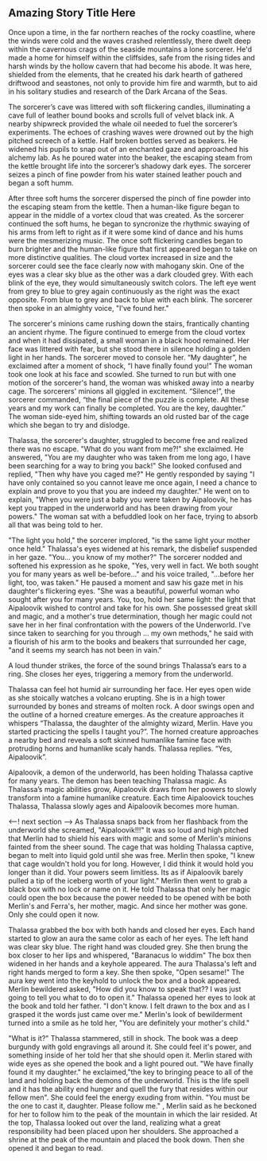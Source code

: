 ## Amazing Story Title Here <!-- figure this one out over a later pull request-->

Once upon a time, in the far northern reaches of the rocky coastline, where the winds were cold and the waves crashed relentlessly, there dwelt deep within the cavernous crags of the seaside mountains a lone sorcerer. He'd made a home for himself within the cliffsides, safe from the rising tides and harsh winds by the hollow cavern that had become his abode. It was here, shielded from the elements, that he created his dark hearth of gathered driftwood and seastones, not only to provide him fire and warmth, but to aid in his solitary studies and research of the Dark Arcana of the Seas.

The sorcerer’s cave was littered with soft flickering candles, illuminating a cave full of leather bound books and scrolls full of velvet black ink. A nearby shipwreck provided the whale oil needed to fuel the sorcerer’s experiments. The echoes of crashing waves were drowned out by the high pitched screech of a kettle. Half broken bottles served as beakers. He widened his pupils to snap out of an enchanted gaze and approached his alchemy lab. As he poured water into the beaker, the escaping steam from the kettle brought life into the sorcerer’s shadowy dark eyes. The sorcerer seizes a pinch of fine powder from his water stained leather pouch and began a soft humm.

After three soft hums the sorcerer dispersed the pinch of fine powder into the escaping steam from the kettle. Then a human-like figure began to appear in the middle of a vortex cloud that was created. As the sorcerer continued the soft hums, he began to syncronize the rhythmic swaying of his arms from left to right as if it were some kind of dance and his hums were the mesmerizing music. The once soft flickering candles began to burn brighter and the human-like figure that first appeared began to take on more distinctive qualities. The cloud vortex increased in size and the sorcerer could see the face clearly now with mahogany skin. One of the eyes was a clear sky blue as the other was a dark clouded grey. With each blink of the eye, they would simultaneously switch colors. The left eye went from grey to blue to grey again continuously as the right was the exact opposite. From blue to grey and back to blue with each blink. The sorcerer then spoke in an almighty voice, "I've found her."

The sorcerer's minions came rushing down the stairs, frantically chanting an ancient rhyme. The figure continued to emerge from the cloud vortex and when it had dissipated, a small woman in a black hood remained. Her face was littered with fear, but she stood there in silence holding a golden light in her hands. The sorcerer moved to console her. “My daughter”, he exclaimed after a moment of shock, “I have finally found you!" The woman took one look at his face and scowled. She turned to run but with one motion of the sorcerer's hand, the woman was whisked away into a nearby cage. The sorcerers' minions all giggled in excitement. “Silence!”, the sorcerer commanded, “the final piece of the puzzle is complete. All these years and my work can finally be completed.  You are the key, daughter.” The woman side-eyed him, shifting towards an old rusted bar of the cage which she began to try and dislodge.

Thalassa, the sorcerer's daughter, struggled to become free and realized there was no escape. "What do you want from me?!" she exclaimed. He answered, "You are my daughter who was taken from me long ago, I have been searching for a way to bring you back!" She looked confused and replied, "Then why have you caged me?" He gently responded by saying "I have only contained so you cannot leave me once again, I need a chance to explain and prove to you that you are indeed my daughter." He went on to explain, "When you were just a baby you were taken by Aipaloovik, he has kept you trapped in the underworld and has been drawing from your powers." The woman sat with a befuddled look on her face, trying to absorb all that was being told to her.

"The light you hold," the sorcerer implored, "is the same light your mother once held." Thalassa's eyes widened at his remark, the disbelief suspended in her gaze. "You... you know of my mother?" The sorcerer nodded and softened his expression as he spoke, "Yes, very well in fact. We both sought you for many years as well be-before..." and his voice trailed, "...before her light, too, was taken." He paused a moment and saw his gaze met in his daughter's flickering eyes. "She was a beautiful, powerful woman who sought after you for many years. You, too, hold her same light: the light that Aipaloovik wished to control and take for his own. She possessed great skill and magic, and a mother's true determination, though her magic could not save her in her final confrontation with the powers of the Underworld. I've since taken to searching for you through ... my own methods," he said with a flourish of his arm to the books and beakers that surrounded her cage, "and it seems my search has not been in vain."

A loud thunder strikes, the force of the sound brings Thalassa’s ears to a ring. She closes her eyes, triggering a memory from the underworld. 

Thalassa can feel hot humid air surrounding her face. Her eyes open wide as she stoically watches a volcano erupting. She is in a high tower surrounded by bones and streams of molten rock.  A door swings open and the outline of a horned creature emerges. As the creature approaches it whispers “Thalassa, the daughter of the almighty wizard, Merlin. Have you started practicing the spells I taught you?”. The horned creature approaches a nearby bed and reveals a soft skinned humanlike famine face with protruding horns and humanlike scaly hands. Thalassa replies. “Yes, Aipaloovik”.

Aipaloovik, a demon of the underworld, has been holding Thalassa captive for many years. The demon has been teaching Thalassa magic. As Thalassa’s magic abilities grow, Aipaloovik draws from her powers to slowly transform into a famine humanlike creature. Each time Aipaloovick touches Thalassa, Thalassa slowly ages and Aipaloovik becomes more human. 

<--! next section -->
As Thalassa snaps back from her flashback from the underworld she screamed, "Aipaloovik!!!" It was so loud and high pitched that Merlin had to shield his ears with magic and some of Merlin's minions fainted from the sheer sound. The cage that was holding Thalassa captive, began to melt into liquid gold until she was free. Merlin then spoke, "I knew that cage wouldn't hold you for long. However, I did think it would hold you longer than it did. Your powers seem limitless. Its as if Aipaloovik barely pulled a tip of the iceberg worth of your light." Merlin then went to grab a black box with no lock or name on it. He told Thalassa that only her magic could open the box because the power needed to be opened with be both Merlin's and Ferra's, her mother, magic. And since her mother was gone. Only she could open it now. 

Thalassa grabbed the box with both hands and closed her eyes. Each hand started to glow an aura the same color as each of her eyes. The left hand was clear sky blue. The right hand was clouded grey. She then brung the box closer to her lips and whispered, "Baranacus lo widdim" The box then widened in her hands and a keyhole appeared. The aura Thalassa's left and right hands merged to form a key. She then spoke, "Open sesame!" The aura key went into the keyhold to unlock the box and a book appeared. Merlin bewildered asked, "How did you know to speak that?? I was just going to tell you what to do to open it." Thalassa opened her eyes to look at the book and told her father. "I don't know. I felt drawn to the box and as I grasped it the words just came over me." Merlin's look of bewilderment turned into a smile as he told her, "You are definitely your mother's child."

"What is it?" Thalassa stammered, still in shock. The book was a deep burgundy with gold engravings all around it. She could feel it's power, and something inside of her told her that she should open it. Merlin stared with wide eyes as she opened the book and a light poured out. "We have finally found it my daughter." he exclaimed,"the key to bringing peace to all of the land and holding back the demons of the underworld. This is the life spell and it has the ability end hunger and quell the fury that resides within our fellow men". She could feel the energy exuding from within. "You must be the one to cast it, daughter. Please follow me." , Merlin said as he beckoned for her to follow him to the peak of the mountain in which the lair resided. At the top, Thalassa looked out over the land, realizing what a great responsibility had been placed upon her shoulders. She approached a shrine at the peak of the mountain and placed the book down. Then she opened it and began to read.
